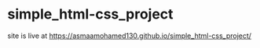# simple_html-css_project

site is live at https://asmaamohamed130.github.io/simple_html-css_project/
